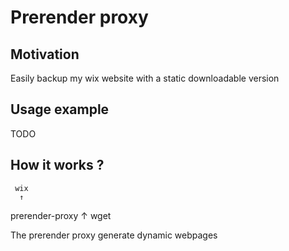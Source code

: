 Prerender proxy
===============

Motivation
----------

Easily backup my wix website with a static downloadable version


Usage example
-------------

TODO


How it works ?
--------------

     wix
      ↑
prerender-proxy
      ↑
     wget

The prerender proxy generate dynamic webpages


